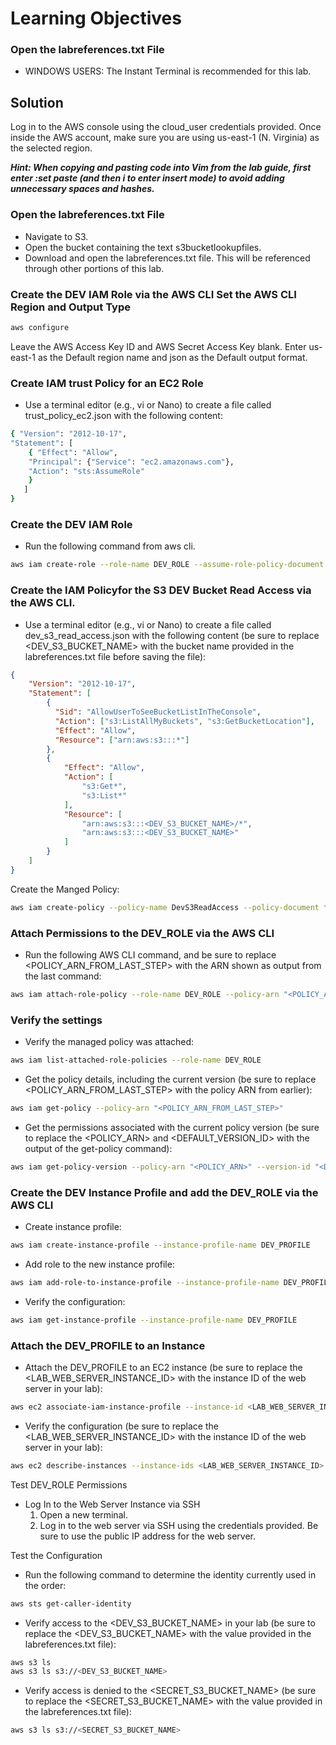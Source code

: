 # Learning Objectives
### Open the labreferences.txt File 

* WINDOWS USERS: The Instant Terminal is recommended for this lab. 

## Solution
Log in to the AWS console using the cloud_user credentials provided. Once inside the AWS account, make sure you are using us-east-1 (N. Virginia) as the selected region.

**_Hint: When copying and pasting code into Vim from the lab guide, first enter :set paste (and then i to enter insert mode) to avoid adding unnecessary spaces and hashes._**

### Open the labreferences.txt File

* Navigate to S3.
* Open the bucket containing the text s3bucketlookupfiles.
* Download and open the labreferences.txt file. This will be referenced through other portions of this lab. 

### Create the DEV IAM Role via the AWS CLI Set the AWS CLI Region and Output Type

```bash 
aws configure 
```
Leave the AWS Access Key ID and AWS Secret Access Key blank. Enter us-east-1 as the Default region name and json as the Default output format.

### Create IAM trust Policy for an EC2 Role

* Use a terminal editor (e.g., vi or Nano) to create a file called trust_policy_ec2.json with the following content: 
```bash
{ "Version": "2012-10-17", 
"Statement": [ 
    { "Effect": "Allow", 
    "Principal": {"Service": "ec2.amazonaws.com"}, 
    "Action": "sts:AssumeRole" 
    } 
   ] 
} 
```
### Create the DEV IAM Role 
* Run the following command from aws cli. 
```bash
aws iam create-role --role-name DEV_ROLE --assume-role-policy-document file://trust_policy_ec2.json 
```

### Create the IAM Policyfor the S3 DEV Bucket Read Access via the AWS CLI. 
* Use a terminal editor (e.g., vi or Nano) to create a file called dev_s3_read_access.json with the following content (be sure to replace <DEV_S3_BUCKET_NAME> with the bucket name provided in the labreferences.txt file before saving the file):
```json
{
    "Version": "2012-10-17",
    "Statement": [
        {
          "Sid": "AllowUserToSeeBucketListInTheConsole",
          "Action": ["s3:ListAllMyBuckets", "s3:GetBucketLocation"],
          "Effect": "Allow",
          "Resource": ["arn:aws:s3:::*"]
        },
        {
            "Effect": "Allow",
            "Action": [
                "s3:Get*",
                "s3:List*"
            ],
            "Resource": [
                "arn:aws:s3:::<DEV_S3_BUCKET_NAME>/*",
                "arn:aws:s3:::<DEV_S3_BUCKET_NAME>"
            ]
        }
    ]
}
```


Create the Manged Policy:
```bash
aws iam create-policy --policy-name DevS3ReadAccess --policy-document file://dev_s3_read_access.json
```


### Attach Permissions to the DEV_ROLE via the AWS CLI 

* Run the following AWS CLI command, and be sure to replace 
<POLICY_ARN_FROM_LAST_STEP> with the ARN shown as output from the last command:

```bash
aws iam attach-role-policy --role-name DEV_ROLE --policy-arn "<POLICY_ARN_FROM_LAST_STEP>" 
```

### Verify the settings
* Verify the managed policy was attached: 
```bash
aws iam list-attached-role-policies --role-name DEV_ROLE
```
* Get the policy details, including the current version (be sure to replace <POLICY_ARN_FROM_LAST_STEP> with the policy ARN from earlier):
```bash
aws iam get-policy --policy-arn "<POLICY_ARN_FROM_LAST_STEP>" 
```
* Get the permissions associated with the current policy version (be sure to replace the <POLICY_ARN> and <DEFAULT_VERSION_ID> with the output of the get-policy command):

```bash
aws iam get-policy-version --policy-arn "<POLICY_ARN>" --version-id "<DEFAULT_VERSION_ID>"
```

### Create the DEV Instance Profile and add the DEV_ROLE via the AWS CLI

* Create instance profile:

```bash
aws iam create-instance-profile --instance-profile-name DEV_PROFILE
```
* Add role to the new instance profile:
```bash 
aws iam add-role-to-instance-profile --instance-profile-name DEV_PROFILE --role-name DEV_ROLE
```
* Verify the configuration:
```bash
aws iam get-instance-profile --instance-profile-name DEV_PROFILE
```
### Attach the DEV_PROFILE to an Instance

* Attach the DEV_PROFILE to an EC2 instance (be sure to replace the <LAB_WEB_SERVER_INSTANCE_ID> with the instance ID of the web server in your lab):
```bash
aws ec2 associate-iam-instance-profile --instance-id <LAB_WEB_SERVER_INSTANCE_ID> --iam-instance-profile Name="DEV_PROFILE"
```
* Verify the configuration (be sure to replace the <LAB_WEB_SERVER_INSTANCE_ID> with the instance ID of the web server in your lab):
```bash
aws ec2 describe-instances --instance-ids <LAB_WEB_SERVER_INSTANCE_ID> 
```
Test DEV_ROLE Permissions

* Log In to the Web Server Instance via SSH
    1. Open a new terminal.
    2. Log in to the web server via SSH using the credentials provided. Be sure to use the public IP address for the web server.

Test the Configuration

* Run the following command to determine the identity currently used in the order:
```bash
aws sts get-caller-identity
```

* Verify access to the <DEV_S3_BUCKET_NAME> in your lab (be sure to replace the <DEV_S3_BUCKET_NAME> with the value provided in the labreferences.txt file):
```bash
aws s3 ls
aws s3 ls s3://<DEV_S3_BUCKET_NAME>
```

* Verify access is denied to the <SECRET_S3_BUCKET_NAME> (be sure to replace the <SECRET_S3_BUCKET_NAME> with the value provided in the labreferences.txt file):
```bash 
aws s3 ls s3://<SECRET_S3_BUCKET_NAME>
```